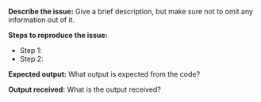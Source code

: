 **Describe the issue:**
Give a brief description, but make sure not to omit any information out of it.


**Steps to reproduce the issue:**
- Step 1:
- Step 2:

**Expected output:**
What output is expected from the code?

**Output received:**
What is the output received?